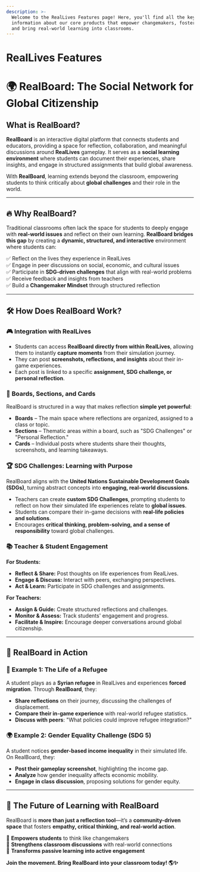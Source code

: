 ```yaml
---
description: >-
  Welcome to the RealLives Features page! Here, you'll find all the key
  information about our core products that empower changemakers, foster empathy,
  and bring real-world learning into classrooms.
---
```


# RealLives Features

# 🌍 RealBoard: The Social Network for Global Citizenship  

## What is RealBoard?  

**RealBoard** is an interactive digital platform that connects students and educators, providing a space for reflection, collaboration, and meaningful discussions around **RealLives** gameplay. It serves as a **social learning environment** where students can document their experiences, share insights, and engage in structured assignments that build global awareness.  

With **RealBoard**, learning extends beyond the classroom, empowering students to think critically about **global challenges** and their role in the world.  

---

## 🔥 Why RealBoard?  

Traditional classrooms often lack the space for students to deeply engage with **real-world issues** and reflect on their own learning. **RealBoard bridges this gap** by creating a **dynamic, structured, and interactive** environment where students can:  

✅ Reflect on the lives they experience in RealLives  
✅ Engage in peer discussions on social, economic, and cultural issues  
✅ Participate in **SDG-driven challenges** that align with real-world problems  
✅ Receive feedback and insights from teachers  
✅ Build a **Changemaker Mindset** through structured reflection  

---

## 🛠️ How Does RealBoard Work?  

### 🎮 **Integration with RealLives**  

- Students can access **RealBoard directly from within RealLives**, allowing them to instantly **capture moments** from their simulation journey.  
- They can post **screenshots, reflections, and insights** about their in-game experiences.  
- Each post is linked to a specific **assignment, SDG challenge, or personal reflection**.  

### 📌 **Boards, Sections, and Cards**  

RealBoard is structured in a way that makes reflection **simple yet powerful**:  

- **Boards** – The main space where reflections are organized, assigned to a class or topic.  
- **Sections** – Thematic areas within a board, such as "SDG Challenges" or "Personal Reflection."  
- **Cards** – Individual posts where students share their thoughts, screenshots, and learning takeaways.  

### 🏆 **SDG Challenges: Learning with Purpose**  

RealBoard aligns with the **United Nations Sustainable Development Goals (SDGs)**, turning abstract concepts into **engaging, real-world discussions**.  

- Teachers can create **custom SDG Challenges**, prompting students to reflect on how their simulated life experiences relate to **global issues**.  
- Students can compare their in-game decisions with **real-life policies and solutions**.  
- Encourages **critical thinking, problem-solving, and a sense of responsibility** toward global challenges.  

### 📚 **Teacher & Student Engagement**  

**For Students:**  
- **Reflect & Share:** Post thoughts on life experiences from RealLives.  
- **Engage & Discuss:** Interact with peers, exchanging perspectives.  
- **Act & Learn:** Participate in SDG challenges and assignments.  

**For Teachers:**  
- **Assign & Guide:** Create structured reflections and challenges.  
- **Monitor & Assess:** Track students' engagement and progress.  
- **Facilitate & Inspire:** Encourage deeper conversations around global citizenship.  

---

## 🎯 RealBoard in Action  

### 🌱 **Example 1: The Life of a Refugee**  
A student plays as a **Syrian refugee** in RealLives and experiences **forced migration**. Through **RealBoard**, they:  
- **Share reflections** on their journey, discussing the challenges of displacement.  
- **Compare their in-game experience** with real-world refugee statistics.  
- **Discuss with peers**: "What policies could improve refugee integration?"  

### 🌍 **Example 2: Gender Equality Challenge (SDG 5)**  
A student notices **gender-based income inequality** in their simulated life. On RealBoard, they:  
- **Post their gameplay screenshot**, highlighting the income gap.  
- **Analyze** how gender inequality affects economic mobility.  
- **Engage in class discussion**, proposing solutions for gender equity.  

---

## 🚀 The Future of Learning with RealBoard  

RealBoard is **more than just a reflection tool**—it’s a **community-driven space** that fosters **empathy, critical thinking, and real-world action**.  

🔹 **Empowers students** to think like changemakers  
🔹 **Strengthens classroom discussions** with real-world connections  
🔹 **Transforms passive learning into active engagement**  

**Join the movement. Bring RealBoard into your classroom today! 🌎✨**  


